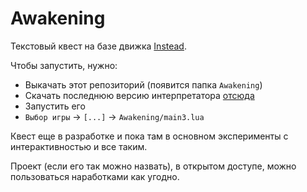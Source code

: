 # Awakening

Текстовый квест на базе движка [Instead](https://instead3.syscall.ru/).

Чтобы запустить, нужно:

* Выкачать этот репозиторий (появится папка `Awakening`)
* Скачать последнюю версию интерпретатора [отсюда](https://instead3.syscall.ru/#download)
* Запустить его
* `Выбор игры` -> `[...]` -> `Awakening/main3.lua`

Квест еще в разработке и пока там в основном эксперименты с интерактивностью и все таким.

Проект (если его так можно назвать), в открытом доступе, можно пользоваться наработками как угодно.